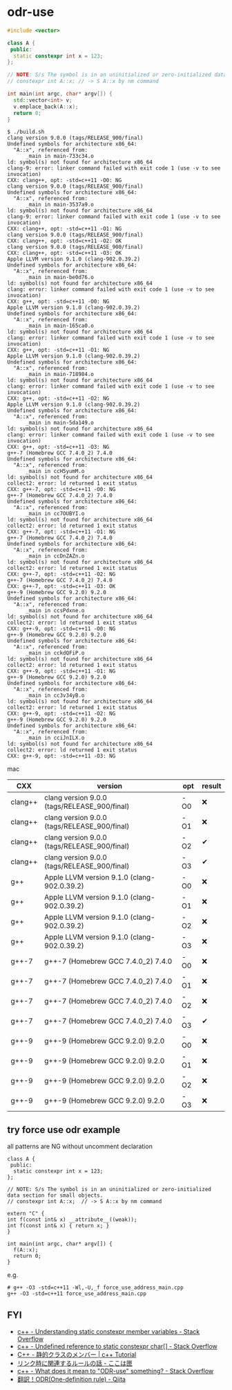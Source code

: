 # odr-use

```cpp
#include <vector>

class A {
 public:
  static constexpr int x = 123;
};

// NOTE: S/s The symbol is in an uninitialized or zero-initialized data section for small objects.
// constexpr int A::x; // -> S A::x by nm command

int main(int argc, char* argv[]) {
  std::vector<int> v;
  v.emplace_back(A::x);
  return 0;
}
```

```
$ ./build.sh
clang version 9.0.0 (tags/RELEASE_900/final)
Undefined symbols for architecture x86_64:
  "A::x", referenced from:
      _main in main-733c34.o
ld: symbol(s) not found for architecture x86_64
clang-9: error: linker command failed with exit code 1 (use -v to see invocation)
CXX: clang++, opt: -std=c++11 -O0: NG
clang version 9.0.0 (tags/RELEASE_900/final)
Undefined symbols for architecture x86_64:
  "A::x", referenced from:
      _main in main-3537a9.o
ld: symbol(s) not found for architecture x86_64
clang-9: error: linker command failed with exit code 1 (use -v to see invocation)
CXX: clang++, opt: -std=c++11 -O1: NG
clang version 9.0.0 (tags/RELEASE_900/final)
CXX: clang++, opt: -std=c++11 -O2: OK
clang version 9.0.0 (tags/RELEASE_900/final)
CXX: clang++, opt: -std=c++11 -O3: OK
Apple LLVM version 9.1.0 (clang-902.0.39.2)
Undefined symbols for architecture x86_64:
  "A::x", referenced from:
      _main in main-be0d76.o
ld: symbol(s) not found for architecture x86_64
clang: error: linker command failed with exit code 1 (use -v to see invocation)
CXX: g++, opt: -std=c++11 -O0: NG
Apple LLVM version 9.1.0 (clang-902.0.39.2)
Undefined symbols for architecture x86_64:
  "A::x", referenced from:
      _main in main-165ca0.o
ld: symbol(s) not found for architecture x86_64
clang: error: linker command failed with exit code 1 (use -v to see invocation)
CXX: g++, opt: -std=c++11 -O1: NG
Apple LLVM version 9.1.0 (clang-902.0.39.2)
Undefined symbols for architecture x86_64:
  "A::x", referenced from:
      _main in main-718984.o
ld: symbol(s) not found for architecture x86_64
clang: error: linker command failed with exit code 1 (use -v to see invocation)
CXX: g++, opt: -std=c++11 -O2: NG
Apple LLVM version 9.1.0 (clang-902.0.39.2)
Undefined symbols for architecture x86_64:
  "A::x", referenced from:
      _main in main-5da149.o
ld: symbol(s) not found for architecture x86_64
clang: error: linker command failed with exit code 1 (use -v to see invocation)
CXX: g++, opt: -std=c++11 -O3: NG
g++-7 (Homebrew GCC 7.4.0_2) 7.4.0
Undefined symbols for architecture x86_64:
  "A::x", referenced from:
      _main in ccH5yumM.o
ld: symbol(s) not found for architecture x86_64
collect2: error: ld returned 1 exit status
CXX: g++-7, opt: -std=c++11 -O0: NG
g++-7 (Homebrew GCC 7.4.0_2) 7.4.0
Undefined symbols for architecture x86_64:
  "A::x", referenced from:
      _main in cc7OUBYI.o
ld: symbol(s) not found for architecture x86_64
collect2: error: ld returned 1 exit status
CXX: g++-7, opt: -std=c++11 -O1: NG
g++-7 (Homebrew GCC 7.4.0_2) 7.4.0
Undefined symbols for architecture x86_64:
  "A::x", referenced from:
      _main in ccDnZAZn.o
ld: symbol(s) not found for architecture x86_64
collect2: error: ld returned 1 exit status
CXX: g++-7, opt: -std=c++11 -O2: NG
g++-7 (Homebrew GCC 7.4.0_2) 7.4.0
CXX: g++-7, opt: -std=c++11 -O3: OK
g++-9 (Homebrew GCC 9.2.0) 9.2.0
Undefined symbols for architecture x86_64:
  "A::x", referenced from:
      _main in ccsPdxne.o
ld: symbol(s) not found for architecture x86_64
collect2: error: ld returned 1 exit status
CXX: g++-9, opt: -std=c++11 -O0: NG
g++-9 (Homebrew GCC 9.2.0) 9.2.0
Undefined symbols for architecture x86_64:
  "A::x", referenced from:
      _main in cckdQFiP.o
ld: symbol(s) not found for architecture x86_64
collect2: error: ld returned 1 exit status
CXX: g++-9, opt: -std=c++11 -O1: NG
g++-9 (Homebrew GCC 9.2.0) 9.2.0
Undefined symbols for architecture x86_64:
  "A::x", referenced from:
      _main in cc3v34yB.o
ld: symbol(s) not found for architecture x86_64
collect2: error: ld returned 1 exit status
CXX: g++-9, opt: -std=c++11 -O2: NG
g++-9 (Homebrew GCC 9.2.0) 9.2.0
Undefined symbols for architecture x86_64:
  "A::x", referenced from:
      _main in cciJnILX.o
ld: symbol(s) not found for architecture x86_64
collect2: error: ld returned 1 exit status
CXX: g++-9, opt: -std=c++11 -O3: NG
```

mac

| CXX     | version                                      | opt | result |
|---------|----------------------------------------------|-----|--------|
| clang++ | clang version 9.0.0 (tags/RELEASE_900/final) | -O0 | ❌     |
| clang++ | clang version 9.0.0 (tags/RELEASE_900/final) | -O1 | ❌     |
| clang++ | clang version 9.0.0 (tags/RELEASE_900/final) | -O2 | ✔     |
| clang++ | clang version 9.0.0 (tags/RELEASE_900/final) | -O3 | ✔     |
| g++     | Apple LLVM version 9.1.0 (clang-902.0.39.2)  | -O0 | ❌     |
| g++     | Apple LLVM version 9.1.0 (clang-902.0.39.2)  | -O1 | ❌     |
| g++     | Apple LLVM version 9.1.0 (clang-902.0.39.2)  | -O2 | ❌     |
| g++     | Apple LLVM version 9.1.0 (clang-902.0.39.2)  | -O3 | ❌     |
| g++-7   | g++-7 (Homebrew GCC 7.4.0_2) 7.4.0           | -O0 | ❌     |
| g++-7   | g++-7 (Homebrew GCC 7.4.0_2) 7.4.0           | -O1 | ❌     |
| g++-7   | g++-7 (Homebrew GCC 7.4.0_2) 7.4.0           | -O2 | ❌     |
| g++-7   | g++-7 (Homebrew GCC 7.4.0_2) 7.4.0           | -O3 | ✔     |
| g++-9   | g++-9 (Homebrew GCC 9.2.0) 9.2.0             | -O0 | ❌     |
| g++-9   | g++-9 (Homebrew GCC 9.2.0) 9.2.0             | -O1 | ❌     |
| g++-9   | g++-9 (Homebrew GCC 9.2.0) 9.2.0             | -O2 | ❌     |
| g++-9   | g++-9 (Homebrew GCC 9.2.0) 9.2.0             | -O3 | ❌     |

## try force use odr example

all patterns are NG without uncomment declaration

```
class A {
 public:
  static constexpr int x = 123;
};

// NOTE: S/s The symbol is in an uninitialized or zero-initialized data section for small objects.
// constexpr int A::x;  // -> S A::x by nm command

extern "C" {
int f(const int& x) __attribute__((weak));
int f(const int& x) { return x; }
}

int main(int argc, char* argv[]) {
  f(A::x);
  return 0;
}
```

e.g.
```
# g++ -O3 -std=c++11 -Wl,-U,_f force_use_address_main.cpp
g++ -O3 -std=c++11 force_use_address_main.cpp
```

## FYI
* [c\+\+ \- Understanding static constexpr member variables \- Stack Overflow]( https://stackoverflow.com/questions/34053606/understanding-static-constexpr-member-variables )
* [c\+\+ \- Undefined reference to static constexpr char\[\] \- Stack Overflow]( https://stackoverflow.com/questions/8016780/undefined-reference-to-static-constexpr-char )
* [C\+\+ \- 静的クラスのメンバー \| c\+\+ Tutorial]( https://riptutorial.com/ja/cplusplus/example/15150/%E9%9D%99%E7%9A%84%E3%82%AF%E3%83%A9%E3%82%B9%E3%81%AE%E3%83%A1%E3%83%B3%E3%83%90%E3%83%BC )
* [リンク時に関連するルールの話 \- ここは匣]( http://fimbul.hateblo.jp/entry/2014/12/11/000123 )
* [c\+\+ \- What does it mean to "ODR\-use" something? \- Stack Overflow]( https://stackoverflow.com/questions/19630570/what-does-it-mean-to-odr-use-something )
* [翻訳！ODR\(One\-definition rule\) \- Qiita]( https://qiita.com/alphya/items/8a0b0df3abe1e2e3b7d1 )
